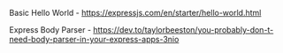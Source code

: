 Basic Hello World - https://expressjs.com/en/starter/hello-world.html

Express Body Parser - https://dev.to/taylorbeeston/you-probably-don-t-need-body-parser-in-your-express-apps-3nio
